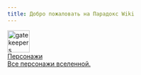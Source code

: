 ```yaml
---
title: Добро пожаловать на Парадокс Wiki
---
```

<div class="grid-container">

<a href="AllGatekeepers" class="grid-item type-1">
<div class="icon"><img src="/assets/Gatekeepers/Hybrid_Portrait_mini.png" alt="gatekeepers" style="width: 50px; height: 50px;"></div>
<div class="title">Персонажи</div>
<div class="description">Все персонажи вселенной.</div>
</a>
</div>